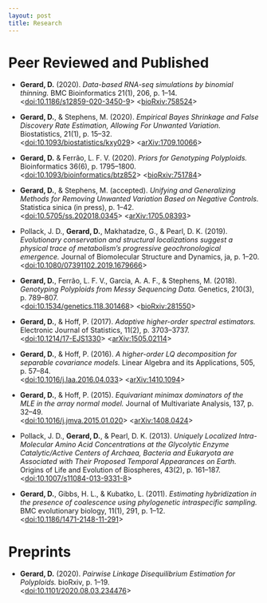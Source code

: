 ```yaml
---
layout: post
title: Research
---
```


# Peer Reviewed and Published

- **Gerard, D.** (2020). *Data-based RNA-seq simulations by binomial thinning.* BMC Bioinformatics 21(1), 206, p. 1–14. <br> <[doi:10.1186/s12859-020-3450-9](https://doi.org/10.1186/s12859-020-3450-9)> <[bioRxiv:758524](https://doi.org/10.1101/758524)>

- **Gerard, D.**, & Stephens, M. (2020). *Empirical Bayes Shrinkage and False Discovery Rate Estimation, Allowing For Unwanted Variation.* Biostatistics, 21(1), p. 15–32. <br>
<[doi:10.1093/biostatistics/kxy029](https://doi.org/10.1093/biostatistics/kxy029)> <[arXiv:1709.10066](https://arxiv.org/abs/1709.10066)>

- **Gerard, D.** & Ferrão, L. F. V. (2020). *Priors for Genotyping Polyploids.* Bioinformatics 36(6), p. 1795–1800. <br>
<[doi:10.1093/bioinformatics/btz852](https://doi.org/10.1093/bioinformatics/btz852)> <[bioRxiv:751784](https://doi.org/10.1101/751784)>

- **Gerard, D.**, & Stephens, M. (accepted). *Unifying and Generalizing Methods for Removing Unwanted Variation Based on Negative Controls.* Statistica sinica (in press), p. 1–42. <br>
<[doi:10.5705/ss.202018.0345](https://doi.org/10.5705/ss.202018.0345)> <[arXiv:1705.08393](https://arxiv.org/abs/1705.08393)>

- Pollack, J. D., **Gerard, D.**, Makhatadze, G., & Pearl, D. K. (2019). *Evolutionary conservation and structural localizations suggest a physical trace of metabolism’s progressive geochronological emergence.* Journal of Biomolecular Structure and Dynamics, ja, p. 1–20. <br>
<[doi:10.1080/07391102.2019.1679666](https://doi.org/10.1080/07391102.2019.1679666)>

- **Gerard, D.**, Ferrão, L. F. V., Garcia, A. A. F., & Stephens, M. (2018). *Genotyping Polyploids from Messy Sequencing Data.* Genetics, 210(3), p. 789–807. <br>
<[doi:10.1534/genetics.118.301468](https://doi.org/10.1534/genetics.118.301468)> <[bioRxiv:281550](https://doi.org/10.1101/281550)>

- **Gerard, D.**, & Hoff, P. (2017). *Adaptive higher-order spectral estimators.* Electronic Journal of Statistics, 11(2), p. 3703–3737. <br>
<[doi:10.1214/17-EJS1330](http://doi.org/10.1214/17-EJS1330)> <[arXiv:1505.02114](https://arxiv.org/abs/1505.02114)>

- **Gerard, D.**, & Hoff, P. (2016). *A higher-order LQ decomposition for separable covariance models.* Linear Algebra and its Applications, 505, p. 57–84. <br>
<[doi:10.1016/j.laa.2016.04.033](http://doi.org/10.1016/j.laa.2016.04.033)> <[arXiv:1410.1094](https://arxiv.org/abs/1410.1094)>

- **Gerard, D.**, & Hoff, P. (2015). *Equivariant minimax dominators of the MLE in the array normal model.* Journal of Multivariate Analysis, 137, p. 32–49. <br>
<[doi:10.1016/j.jmva.2015.01.020](http://doi.org/10.1016/j.jmva.2015.01.020)> <[arXiv:1408.0424](https://arxiv.org/abs/1408.0424)>

- Pollack, J. D., **Gerard, D.**, & Pearl, D. K. (2013). *Uniquely Localized Intra-Molecular Amino Acid Concentrations at the Glycolytic Enzyme Catalytic/Active Centers of Archaea, Bacteria and Eukaryota are Associated with Their Proposed Temporal Appearances on Earth.* Origins of Life and Evolution of Biospheres, 43(2), p. 161–187. <br>
<[doi:10.1007/s11084-013-9331-8](http://doi.org/10.1007/s11084-013-9331-8)>

- **Gerard, D.**, Gibbs, H. L., & Kubatko, L. (2011). *Estimating hybridization in the presence of coalescence using phylogenetic intraspecific sampling.* BMC evolutionary biology, 11(1), 291, p. 1–12. <br>
<[doi:10.1186/1471-2148-11-291](http://doi.org/10.1186/1471-2148-11-291)>

# Preprints

- **Gerard, D.** (2020). *Pairwise Linkage Disequilibrium Estimation for Polyploids.* bioRxiv, p. 1–19. <br>
<[doi:10.1101/2020.08.03.234476](https://doi.org/10.1101/2020.08.03.234476)>
